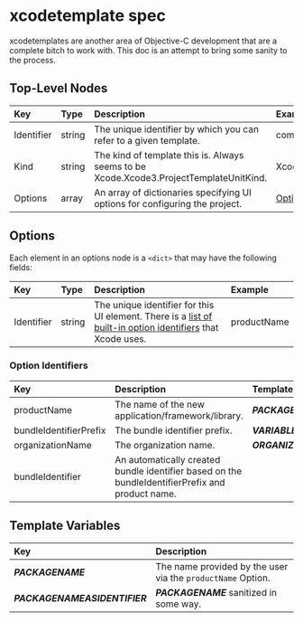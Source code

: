 xcodetemplate spec
==================

xcodetemplates are another area of Objective-C development that are a complete bitch to work with. This doc is an attempt to bring some sanity to the process.

Top-Level Nodes
---------------

| Key        | Type   | Description | Example  |
|:---------- |:-------|:----------- |:-------- |
| Identifier | string | The unique identifier by which you can refer to a given template. | com.nimbuskit.template.nimbuskitBase
| Kind | string | The kind of template this is. Always seems to be Xcode.Xcode3.ProjectTemplateUnitKind. | Xcode.Xcode3.ProjectTemplateUnitKind
| Options | array | An array of dictionaries specifying UI options for configuring the project. | [Options](#options)

Options
-------

Each element in an options node is a `<dict>` that may have the following fields:

| Key        | Type   | Description | Example  |
|:---------- |:-------|:----------- |:-------- |
| Identifier | string | The unique identifier for this UI element. There is a [list of built-in option identifiers](#optionidentifiers) that Xcode uses. | productName

### Option Identifiers

| Key        | Description | Template Variables |
|:---------- |:----------- |:------------------ |
| productName | The name of the new application/framework/library. | ___PACKAGENAME___
| bundleIdentifierPrefix | The bundle identifier prefix. | ___VARIABLE_bundleIdentifierPrefix:bundleIdentifier___
| organizationName | The organization name. | ___ORGANIZATIONNAME___
| bundleIdentifier | An automatically created bundle identifier based on the bundleIdentifierPrefix and product name. | 

Template Variables
------------------

| Key        | Description |
|:---------- |:----------- |
| ___PACKAGENAME___ | The name provided by the user via the `productName` Option.
| ___PACKAGENAMEASIDENTIFIER___ | ___PACKAGENAME___ sanitized in some way.
